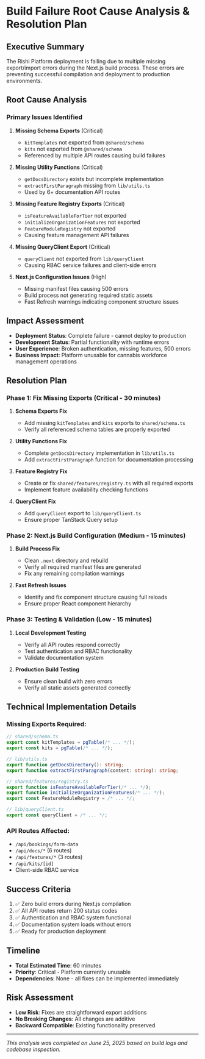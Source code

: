 # Build Failure Root Cause Analysis & Resolution Plan

## Executive Summary

The Rishi Platform deployment is failing due to multiple missing export/import errors during the Next.js build process. These errors are preventing successful compilation and deployment to production environments.

## Root Cause Analysis

### Primary Issues Identified

1. **Missing Schema Exports** (Critical)
   - `kitTemplates` not exported from `@shared/schema`
   - `kits` not exported from `@shared/schema`
   - Referenced by multiple API routes causing build failures

2. **Missing Utility Functions** (Critical)
   - `getDocsDirectory` exists but incomplete implementation
   - `extractFirstParagraph` missing from `lib/utils.ts`
   - Used by 6+ documentation API routes

3. **Missing Feature Registry Exports** (Critical)
   - `isFeatureAvailableForTier` not exported
   - `initializeOrganizationFeatures` not exported
   - `FeatureModuleRegistry` not exported
   - Causing feature management API failures

4. **Missing QueryClient Export** (Critical)
   - `queryClient` not exported from `lib/queryClient`
   - Causing RBAC service failures and client-side errors

5. **Next.js Configuration Issues** (High)
   - Missing manifest files causing 500 errors
   - Build process not generating required static assets
   - Fast Refresh warnings indicating component structure issues

## Impact Assessment

- **Deployment Status**: Complete failure - cannot deploy to production
- **Development Status**: Partial functionality with runtime errors
- **User Experience**: Broken authentication, missing features, 500 errors
- **Business Impact**: Platform unusable for cannabis workforce management operations

## Resolution Plan

### Phase 1: Fix Missing Exports (Critical - 30 minutes)

1. **Schema Exports Fix**
   - Add missing `kitTemplates` and `kits` exports to `shared/schema.ts`
   - Verify all referenced schema tables are properly exported

2. **Utility Functions Fix**
   - Complete `getDocsDirectory` implementation in `lib/utils.ts`
   - Add `extractFirstParagraph` function for documentation processing

3. **Feature Registry Fix**
   - Create or fix `shared/features/registry.ts` with all required exports
   - Implement feature availability checking functions

4. **QueryClient Fix**
   - Add `queryClient` export to `lib/queryClient.ts`
   - Ensure proper TanStack Query setup

### Phase 2: Next.js Build Configuration (Medium - 15 minutes)

1. **Build Process Fix**
   - Clean `.next` directory and rebuild
   - Verify all required manifest files are generated
   - Fix any remaining compilation warnings

2. **Fast Refresh Issues**
   - Identify and fix component structure causing full reloads
   - Ensure proper React component hierarchy

### Phase 3: Testing & Validation (Low - 15 minutes)

1. **Local Development Testing**
   - Verify all API routes respond correctly
   - Test authentication and RBAC functionality
   - Validate documentation system

2. **Production Build Testing**
   - Ensure clean build with zero errors
   - Verify all static assets generated correctly

## Technical Implementation Details

### Missing Exports Required:

```typescript
// shared/schema.ts
export const kitTemplates = pgTable(/* ... */);
export const kits = pgTable(/* ... */);

// lib/utils.ts  
export function getDocsDirectory(): string;
export function extractFirstParagraph(content: string): string;

// shared/features/registry.ts
export function isFeatureAvailableForTier(/* ... */);
export function initializeOrganizationFeatures(/* ... */);
export const FeatureModuleRegistry = /* ... */;

// lib/queryClient.ts
export const queryClient = /* ... */;
```

### API Routes Affected:
- `/api/bookings/form-data`
- `/api/docs/*` (6 routes)
- `/api/features/*` (3 routes)
- `/api/kits/[id]`
- Client-side RBAC service

## Success Criteria

1. ✅ Zero build errors during Next.js compilation
2. ✅ All API routes return 200 status codes
3. ✅ Authentication and RBAC system functional
4. ✅ Documentation system loads without errors
5. ✅ Ready for production deployment

## Timeline

- **Total Estimated Time**: 60 minutes
- **Priority**: Critical - Platform currently unusable
- **Dependencies**: None - all fixes can be implemented immediately

## Risk Assessment

- **Low Risk**: Fixes are straightforward export additions
- **No Breaking Changes**: All changes are additive
- **Backward Compatible**: Existing functionality preserved

---

*This analysis was completed on June 25, 2025 based on build logs and codebase inspection.*